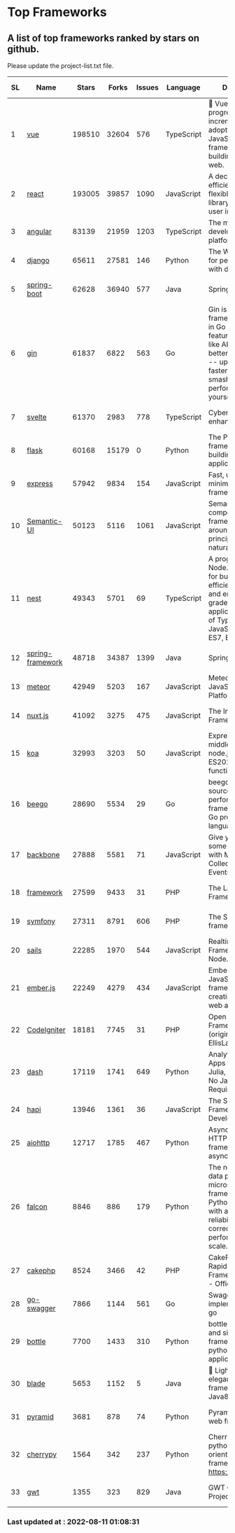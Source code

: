 # Top Frameworks
## A list of top frameworks ranked by stars on github.  
Please update the project-list.txt file.

| SL| Name  | Stars| Forks| Issues | Language | Description | Last Commit |
| --| ------| -----| ---- | ------ | -------- | ----------- | ----------- |
| 1 | [vue](https://github.com/vuejs/vue) | 198510 | 32604 | 576 | TypeScript | 🖖 Vue.js is a progressive, incrementally-adoptable JavaScript framework for building UI on the web. | 2022-08-09 00:50:53 |
| 2 | [react](https://github.com/facebook/react) | 193005 | 39857 | 1090 | JavaScript | A declarative, efficient, and flexible JavaScript library for building user interfaces. | 2022-08-10 19:14:31 |
| 3 | [angular](https://github.com/angular/angular) | 83139 | 21959 | 1203 | TypeScript | The modern web developer’s platform | 2022-08-10 18:10:51 |
| 4 | [django](https://github.com/django/django) | 65611 | 27581 | 146 | Python | The Web framework for perfectionists with deadlines. | 2022-08-10 11:42:53 |
| 5 | [spring-boot](https://github.com/spring-projects/spring-boot) | 62628 | 36940 | 577 | Java | Spring Boot | 2022-08-10 11:35:22 |
| 6 | [gin](https://github.com/gin-gonic/gin) | 61837 | 6822 | 563 | Go | Gin is a HTTP web framework written in Go (Golang). It features a Martini-like API with much better performance -- up to 40 times faster. If you need smashing performance, get yourself some Gin. | 2022-08-02 07:28:30 |
| 7 | [svelte](https://github.com/sveltejs/svelte) | 61370 | 2983 | 778 | TypeScript | Cybernetically enhanced web apps | 2022-08-08 16:05:51 |
| 8 | [flask](https://github.com/pallets/flask) | 60168 | 15179 | 0 | Python | The Python micro framework for building web applications. | 2022-08-08 23:28:50 |
| 9 | [express](https://github.com/expressjs/express) | 57942 | 9834 | 154 | JavaScript | Fast, unopinionated, minimalist web framework for node. | 2022-05-20 15:57:37 |
| 10 | [Semantic-UI](https://github.com/Semantic-Org/Semantic-UI) | 50123 | 5116 | 1061 | JavaScript | Semantic is a UI component framework based around useful principles from natural language. | 2018-10-21 20:59:02 |
| 11 | [nest](https://github.com/nestjs/nest) | 49343 | 5701 | 69 | TypeScript | A progressive Node.js framework for building efficient, scalable, and enterprise-grade server-side applications on top of TypeScript & JavaScript (ES6, ES7, ES8) 🚀 | 2022-08-05 06:41:49 |
| 12 | [spring-framework](https://github.com/spring-projects/spring-framework) | 48718 | 34387 | 1399 | Java | Spring Framework | 2022-08-10 22:55:33 |
| 13 | [meteor](https://github.com/meteor/meteor) | 42949 | 5203 | 167 | JavaScript | Meteor, the JavaScript App Platform | 2022-08-04 19:43:29 |
| 14 | [nuxt.js](https://github.com/nuxt/nuxt.js) | 41092 | 3275 | 475 | JavaScript | The Intuitive Vue(2) Framework | 2022-07-12 08:43:35 |
| 15 | [koa](https://github.com/koajs/koa) | 32993 | 3203 | 50 | JavaScript | Expressive middleware for node.js using ES2017 async functions | 2022-07-13 16:11:33 |
| 16 | [beego](https://github.com/beego/beego) | 28690 | 5534 | 29 | Go | beego is an open-source, high-performance web framework for the Go programming language. | 2022-07-30 08:03:02 |
| 17 | [backbone](https://github.com/jashkenas/backbone) | 27888 | 5581 | 71 | JavaScript | Give your JS App some Backbone with Models, Views, Collections, and Events | 2022-04-26 12:19:45 |
| 18 | [framework](https://github.com/laravel/framework) | 27599 | 9433 | 31 | PHP | The Laravel Framework. | 2022-08-09 19:47:15 |
| 19 | [symfony](https://github.com/symfony/symfony) | 27311 | 8791 | 606 | PHP | The Symfony PHP framework | 2022-08-10 10:19:43 |
| 20 | [sails](https://github.com/balderdashy/sails) | 22285 | 1970 | 544 | JavaScript | Realtime MVC Framework for Node.js | 2022-08-11 00:23:01 |
| 21 | [ember.js](https://github.com/emberjs/ember.js) | 22249 | 4279 | 434 | JavaScript | Ember.js - A JavaScript framework for creating ambitious web applications | 2022-07-25 17:54:35 |
| 22 | [CodeIgniter](https://github.com/bcit-ci/CodeIgniter) | 18181 | 7745 | 31 | PHP | Open Source PHP Framework (originally from EllisLab) | 2022-06-27 19:12:41 |
| 23 | [dash](https://github.com/plotly/dash) | 17119 | 1741 | 649 | Python | Analytical Web Apps for Python, R, Julia, and Jupyter. No JavaScript Required. | 2022-08-02 17:11:12 |
| 24 | [hapi](https://github.com/hapijs/hapi) | 13946 | 1361 | 36 | JavaScript | The Simple, Secure Framework Developers Trust | 2022-06-13 17:44:05 |
| 25 | [aiohttp](https://github.com/aio-libs/aiohttp) | 12717 | 1785 | 467 | Python | Asynchronous HTTP client/server framework for asyncio and Python | 2022-08-08 21:08:22 |
| 26 | [falcon](https://github.com/falconry/falcon) | 8846 | 886 | 179 | Python | The no-magic web data plane API and microservices framework for Python developers, with a focus on reliability, correctness, and performance at scale. | 2022-08-07 08:15:44 |
| 27 | [cakephp](https://github.com/cakephp/cakephp) | 8524 | 3466 | 42 | PHP | CakePHP: The Rapid Development Framework for PHP - Official Repository | 2022-08-09 05:24:45 |
| 28 | [go-swagger](https://github.com/go-swagger/go-swagger) | 7866 | 1144 | 561 | Go | Swagger 2.0 implementation for go | 2022-06-14 15:48:24 |
| 29 | [bottle](https://github.com/bottlepy/bottle) | 7700 | 1433 | 310 | Python | bottle.py is a fast and simple micro-framework for python web-applications. | 2022-08-03 13:51:35 |
| 30 | [blade](https://github.com/lets-blade/blade) | 5653 | 1152 | 5 | Java | :rocket: Lightning fast and elegant mvc framework for Java8 | 2022-05-10 12:38:06 |
| 31 | [pyramid](https://github.com/Pylons/pyramid) | 3681 | 878 | 74 | Python | Pyramid - A Python web framework | 2022-03-13 22:49:13 |
| 32 | [cherrypy](https://github.com/cherrypy/cherrypy) | 1564 | 342 | 237 | Python | CherryPy is a pythonic, object-oriented HTTP framework.      https://cherrypy.dev | 2022-07-17 20:36:25 |
| 33 | [gwt](https://github.com/gwtproject/gwt) | 1355 | 323 | 829 | Java | GWT Open Source Project | 2022-07-26 22:23:28 |

### Last updated at : 2022-08-11 01:08:31
